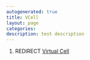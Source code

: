 ```yaml
---
autogenerated: true
title: VCell
layout: page
categories: 
description: test description
---
```


1.  REDIRECT [Virtual Cell](Virtual_Cell)
